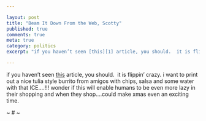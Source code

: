 ```yaml
---

layout: post
title: "Beam It Down From the Web, Scotty"
published: true
comments: true
meta: true
category: politics
excerpt: "if you haven’t seen [this][1] article, you should.  it is flippin’ crazy. i want to print out a nice tulia style burrito from amigos with chips, salsa and some water with that ICE….!!! wonder if this will enable humans to be even more lazy in their shopping and when they shop….could make xmas even an exciting time."

---
```


if you haven’t seen [this][1] article, you should.  it is flippin’ crazy. i want to print out a nice tulia style burrito from amigos with chips, salsa and some water with that ICE….!!! wonder if this will enable humans to be even more lazy in their shopping and when they shop….could make xmas even an exciting time.

 [1]: http://www.nytimes.com/2007/05/07/technology/07copy.html?em&ex=1178769600&en=5712293e5df2be10&ei=5087 "Beam It Down From the Web, Scotty - New York Times"

~ # ~